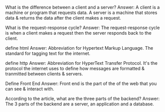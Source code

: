 What is the difference between a client and a server?
Answer: A client is a machine or program that requests data. A server is a machine that stores data & returns the data after the client makes a request.

What is the request-response cycle?
Answer: The request-response cycle is when a client makes a request then the server responds back to the client.

define html
Answer: Abbreviation for Hypertext Markup Language. The standard for tagging text for the internet.

define http
Answer: Abbreviation for HyperText Transfer Protocol. It's the protocol the internet uses to define how messages are formatted & tranmitted between clients & servers.

Define Front End
Answer: Front end is the part of the of the web that you can see & interact with.

According to the article, what are the three parts of the backend?
Answer: The 3 parts of the backend are a server, an application  and a database.
